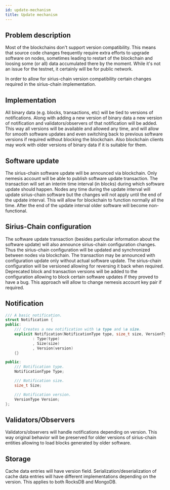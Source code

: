 ```yaml
---
id: update-mechanism
title: Update mechanism
---
```


## Problem description

Most of the blockchains don't support version compatibility.
This means that source code changes frequently require extra
efforts to upgrade software on nodes, sometimes leading to restart
of the blockchain and loosing some (or all) data accumulated there
by the moment. While it's not an issue for the testnet, it
certainly will be for public network.

In order to allow for sirius-chain version compatibility certain changes
required in the sirius-chain implementation.

## Implementation

All binary data (e.g. blocks, transactions, etc) will be tied
to versions of notifications. Along with adding a new version of
binary data a new version of notification and validators/observers
of that notification will be added. This way all versions will be
available and allowed any time, and will allow for smooth software
updates and even switching back to previous software versions if
required without blocking the blockchain. Also blockchain clients
may work with older versions of binary data if it is suitable for
them.

## Software update

The sirius-chain software update will be announced via blockchain.
Only nemesis account will be able to publish software update
transaction. The transaction will set an interim time interval
(in blocks) during which software update should happen. Nodes
any time during the update interval will update sirius-chain software
but the changes will not apply until the end of the update interval.
This will allow for blockchain to function normally all the time.
After the end of the update interval older software will become non-functional.

## Sirius-Chain configuration

The software update transaction (besides particular information
about the software update) will also announce sirius-chain configuration
changes. Thus the sirius-chain configuration will be updated and synchronized
between nodes via blockchain. The transaction may be announced with
configuration update only without actual software update.
The sirius-chain configuration will be versioned allowing for reversing
it back when required. Deprecated block and transaction versions will
be added to the configuration allowing to block certain software updates
if they proved to have a bug. This approach will allow to change nemesis
account key pair if required.

## Notification

```c++
/// A basic notification.
struct Notification {
public:
    /// Creates a new notification with \a type and \a size.
    explicit Notification(NotificationType type, size_t size, VersionType version)
            : Type(type)
            , Size(size)
            , Version(version)
    {}

public:
    /// Notification type.
    NotificationType Type;

    /// Notification size.
    size_t Size;

    /// Notification version.
    VersionType Version;
};
```

## Validators/Observers

Validators/observers will handle notifications depending on
version. This way original behavior will be preserved for
older versions of sirius-chain entities allowing to load blocks
generated by older software.

## Storage

Cache data entries will have version field. Serialization/deserialization
of cache data entries will have different implementations depending
on the version. This applies to both RocksDB and MongoDB.

